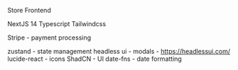 Store Frontend

NextJS 14
Typescript
Tailwindcss


Stripe - payment processing

zustand - state management
headless ui - modals - https://headlessui.com/
lucide-react - icons
ShadCN - UI
date-fns - date formatting